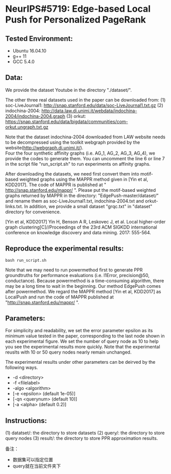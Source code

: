 # NeurIPS#5719: Edge-based Local Push for Personalized PageRank



## Tested Environment:
- Ubuntu 16.04.10
- g++ 11
- GCC 5.4.0


## Data:
We provide the dataset Youtube in the directory "./dataset/".

The other three real datasets used in the paper can be downloaded from:
(1) soc-LiveJournal1: http://snap.stanford.edu/data/soc-LiveJournal1.txt.gz
(2) indochina-2004: http://data.law.di.unimi.it/webdata/indochina-2004/indochina-2004.graph
(3) orkut: https://snap.stanford.edu/data/bigdata/communities/com-orkut.ungraph.txt.gz

Note that the dataset indochina-2004 downloaded from LAW website needs to be decompressed using the toolkit webgraph provided by the website(http://webgraph.di.unimi.it/).  
Four the four synthetic affinity graphs (i.e. AG_1, AG_2, AG_3, AG_4), we provide the codes to generate them. You can uncomment the line 6 or line 7 in the script file "run_script.sh" to run experiments on affinity graphs. 

After downloading the datasets, we need first convert them into motif-based weighted graphs using the MAPPR method given in [Yin et al, KDD2017]. The code of MAPPR is published at " http://snap.stanford.edu/mappr/ ". Please put the motif-based weighted graphs returned by MAPPR in the directory: "EdgePush-master/dataset/" and rename them as soc-LiveJournal1.txt, indochina-2004.txt and orkut-links.txt. In addition, we provide a small dataset "grqc.txt" in "dataset" directory for convenience. 


[Yin et al, KDD2017] Yin H, Benson A R, Leskovec J, et al. Local higher-order graph clustering[C]//Proceedings of the 23rd ACM SIGKDD international conference on knowledge discovery and data mining. 2017: 555-564.




## Reproduce the experimental results:
```
bash run_script.sh
```
Note that we may need to run powermethod first to generate PPR groundtruths for performance evaluations (i.e. l1Error, precision@50, conductance). Because powermethod is a time-consuming algorithm, there may be a long time to wait in the beginning. Our method EdgePush comes after powermethod. We regard the MAPPR method [Yin et al, KDD2017] as LocalPush and run the code of MAPPR published at "http://snap.stanford.edu/mappr/ ". 




## Parameters:
For simplicity and readability, we set the error parameter epsilon as its minimum value tested in the paper, corresponding to the last node shown in each experimental figure. We set the number of query node as 10 to help you see the experimental results more quickly. Note that the experimental reuslts with 10 or 50 query nodes nearly remain unchanged.    

The experimental results under other parameters can be deirved by the following ways.  

- -d \<directory\> 
- -f \<filelabel\>
- -algo \<algorithm\>
- [-e \<epsilon\> (default 1e-05)]
- [-qn \<querynum\> (default 10)]
- [-a \<alpha\> (default 0.2)]



## Instructions:
(1) datatset/: the directory to store datasets 
(2) query/: the directory to store query nodes
(3) result/: the directory to store PPR approximation results. 


备注：
- 数据集可以指定位置
- query就在当前文件夹下